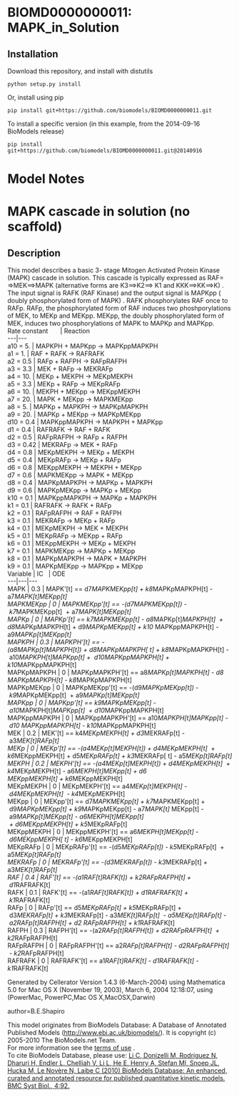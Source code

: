 # BIOMD0000000011: MAPK_in_Solution

## Installation

Download this repository, and install with distutils

`python setup.py install`

Or, install using pip

`pip install git+https://github.com/biomodels/BIOMD0000000011.git`

To install a specific version (in this example, from the 2014-09-16 BioModels release)

`pip install git+https://github.com/biomodels/BIOMD0000000011.git@20140916`


# Model Notes


# MAPK cascade in solution (no scaffold)

Description  
---  
This model describes a basic 3- stage Mitogen Activated Protein Kinase (MAPK)
cascade in solution. This cascade is typically expressed as RAF= =>MEK==>MAPK
(alternative forms are K3==>K2==> K1 and KKK==>KK==>K) . The input signal is
RAFK (RAF Kinase) and the output signal is MAPKpp ( doubly phosphorylated form
of MAPK) . RAFK phosphorylates RAF once to RAFp. RAFp, the phosphorylated form
of RAF induces two phoshporylations of MEK, to MEKp and MEKpp. MEKpp, the
doubly phosphorylated form of MEK, induces two phosphorylations of MAPK to
MAPKp and MAPKpp.  
Rate constant       | Reaction  
---|---  
a10 = 5. | MAPKPH + MAPKpp -> MAPKppMAPKPH  
a1 = 1. | RAF + RAFK -> RAFRAFK  
a2 = 0.5 | RAFp + RAFPH -> RAFpRAFPH  
a3 = 3.3 | MEK + RAFp -> MEKRAFp  
a4 = 10. | MEKp + MEKPH -> MEKpMEKPH  
a5 = 3.3 | MEKp + RAFp -> MEKpRAFp  
a6 = 10. | MEKPH + MEKpp -> MEKppMEKPH  
a7 = 20. | MAPK + MEKpp -> MAPKMEKpp  
a8 = 5. | MAPKp + MAPKPH -> MAPKpMAPKPH  
a9 = 20. | MAPKp + MEKpp -> MAPKpMEKpp  
d10 = 0.4 | MAPKppMAPKPH -> MAPKPH + MAPKpp  
d1 = 0.4 | RAFRAFK -> RAF + RAFK  
d2 = 0.5 | RAFpRAFPH -> RAFp + RAFPH  
d3 = 0.42 | MEKRAFp -> MEK + RAFp  
d4 = 0.8 | MEKpMEKPH -> MEKp + MEKPH  
d5 = 0.4 | MEKpRAFp -> MEKp + RAFp  
d6 = 0.8 | MEKppMEKPH -> MEKPH + MEKpp  
d7 = 0.6 | MAPKMEKpp -> MAPK + MEKpp  
d8 = 0.4 | MAPKpMAPKPH -> MAPKp + MAPKPH  
d9 = 0.6 | MAPKpMEKpp -> MAPKp + MEKpp  
k10 = 0.1 | MAPKppMAPKPH -> MAPKp + MAPKPH  
k1 = 0.1 | RAFRAFK -> RAFK + RAFp  
k2 = 0.1 | RAFpRAFPH -> RAF + RAFPH  
k3 = 0.1 | MEKRAFp -> MEKp + RAFp  
k4 = 0.1 | MEKpMEKPH -> MEK + MEKPH  
k5 = 0.1 | MEKpRAFp -> MEKpp + RAFp  
k6 = 0.1 | MEKppMEKPH -> MEKp + MEKPH  
k7 = 0.1 | MAPKMEKpp -> MAPKp + MEKpp  
k8 = 0.1 | MAPKpMAPKPH -> MAPK + MAPKPH  
k9 = 0.1 | MAPKpMEKpp -> MAPKpp + MEKpp  
Variable | IC   | ODE  
---|---|---  
MAPK | 0.3 | MAPK'[t] == d7*MAPKMEKpp[t] + k8*MAPKpMAPKPH[t] -
a7*MAPK[t]*MEKpp[t]  
MAPKMEKpp | 0 | MAPKMEKpp'[t] == -(d7*MAPKMEKpp[t]) - k7*MAPKMEKpp[t]  +
a7*MAPK[t]*MEKpp[t]  
MAPKp | 0 | MAPKp'[t] == k7*MAPKMEKpp[t] - a8*MAPKp[t]*MAPKPH[t]  +
d8*MAPKpMAPKPH[t] + d9*MAPKpMEKpp[t] + k10* MAPKppMAPKPH[t] -
a9*MAPKp[t]*MEKpp[t]  
MAPKPH | 0.3 | MAPKPH'[t] == -(a8*MAPKp[t]*MAPKPH[t]) + d8*MAPKpMAPKPH[ t] +
k8*MAPKpMAPKPH[t] - a10*MAPKPH[t]*MAPKpp[t] +  d10*MAPKppMAPKPH[t] +
k10*MAPKppMAPKPH[t]  
MAPKpMAPKPH | 0 | MAPKpMAPKPH'[t] == a8*MAPKp[t]*MAPKPH[t] - d8*
MAPKpMAPKPH[t] - k8*MAPKpMAPKPH[t]  
MAPKpMEKpp | 0 | MAPKpMEKpp'[t] == -(d9*MAPKpMEKpp[t]) - k9*MAPKpMEKpp[t]  +
a9*MAPKp[t]*MEKpp[t]  
MAPKpp | 0 | MAPKpp'[t] == k9*MAPKpMEKpp[t] - a10*MAPKPH[t]*MAPKpp[t]  +
d10*MAPKppMAPKPH[t]  
MAPKppMAPKPH | 0 | MAPKppMAPKPH'[t] == a10*MAPKPH[t]*MAPKpp[t] - d10*
MAPKppMAPKPH[t] - k10*MAPKppMAPKPH[t]  
MEK | 0.2 | MEK'[t] == k4*MEKpMEKPH[t] + d3*MEKRAFp[t] -  a3*MEK[t]*RAFp[t]  
MEKp | 0 | MEKp'[t] == -(a4*MEKp[t]*MEKPH[t]) + d4*MEKpMEKPH[t]  +
k6*MEKppMEKPH[t] + d5*MEKpRAFp[t] + k3*MEKRAFp[ t] - a5*MEKp[t]*RAFp[t]  
MEKPH | 0.2 | MEKPH'[t] == -(a4*MEKp[t]*MEKPH[t]) + d4*MEKpMEKPH[t]  +
k4*MEKpMEKPH[t] - a6*MEKPH[t]*MEKpp[t] + d6* MEKppMEKPH[t] + k6*MEKppMEKPH[t]  
MEKpMEKPH | 0 | MEKpMEKPH'[t] == a4*MEKp[t]*MEKPH[t] - d4*MEKpMEKPH[t]  -
k4*MEKpMEKPH[t]  
MEKpp | 0 | MEKpp'[t] == d7*MAPKMEKpp[t] + k7*MAPKMEKpp[t] +  d9*MAPKpMEKpp[t]
+ k9*MAPKpMEKpp[t] - a7*MAPK[t]* MEKpp[t] - a9*MAPKp[t]*MEKpp[t] -
a6*MEKPH[t]*MEKpp[t]  + d6*MEKppMEKPH[t] + k5*MEKpRAFp[t]  
MEKppMEKPH | 0 | MEKppMEKPH'[t] == a6*MEKPH[t]*MEKpp[t] - d6*MEKppMEKPH[ t] -
k6*MEKppMEKPH[t]  
MEKpRAFp | 0 | MEKpRAFp'[t] == -(d5*MEKpRAFp[t]) - k5*MEKpRAFp[t]  +
a5*MEKp[t]*RAFp[t]  
MEKRAFp | 0 | MEKRAFp'[t] == -(d3*MEKRAFp[t]) - k3*MEKRAFp[t] +
a3*MEK[t]*RAFp[t]  
RAF | 0.4 | RAF'[t] == -(a1*RAF[t]*RAFK[t]) + k2*RAFpRAFPH[t] +  d1*RAFRAFK[t]  
RAFK | 0.1 | RAFK'[t] == -(a1*RAF[t]*RAFK[t]) + d1*RAFRAFK[t] +  k1*RAFRAFK[t]  
RAFp | 0 | RAFp'[t] == d5*MEKpRAFp[t] + k5*MEKpRAFp[t] +  d3*MEKRAFp[t] +
k3*MEKRAFp[t] - a3*MEK[t]*RAFp[t]  - a5*MEKp[t]*RAFp[t] - a2*RAFp[t]*RAFPH[t]
+ d2* RAFpRAFPH[t] + k1*RAFRAFK[t]  
RAFPH | 0.3 | RAFPH'[t] == -(a2*RAFp[t]*RAFPH[t]) + d2*RAFpRAFPH[t]  +
k2*RAFpRAFPH[t]  
RAFpRAFPH | 0 | RAFpRAFPH'[t] == a2*RAFp[t]*RAFPH[t] - d2*RAFpRAFPH[t]  -
k2*RAFpRAFPH[t]  
RAFRAFK | 0 | RAFRAFK'[t] == a1*RAF[t]*RAFK[t] - d1*RAFRAFK[t] -
k1*RAFRAFK[t]  
  
Generated by Cellerator Version 1.4.3 (6-March-2004) using Mathematica 5.0 for
Mac OS X (November 19, 2003), March 6, 2004 12:18:07, using (PowerMac,
PowerPC,Mac OS X,MacOSX,Darwin)

author=B.E.Shapiro

This model originates from BioModels Database: A Database of Annotated
Published Models (http://www.ebi.ac.uk/biomodels/). It is copyright (c)
2005-2010 The BioModels.net Team.  
For more information see the [terms of
use](http://www.ebi.ac.uk/biomodels/legal.html) .  
To cite BioModels Database, please use: [Li C, Donizelli M, Rodriguez N,
Dharuri H, Endler L, Chelliah V, Li L, He E, Henry A, Stefan MI, Snoep JL,
Hucka M, Le Novère N, Laibe C (2010) BioModels Database: An enhanced, curated
and annotated resource for published quantitative kinetic models. BMC Syst
Biol., 4:92.](http://www.ncbi.nlm.nih.gov/pubmed/20587024)



